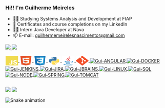 ### Hi!! I'm Guilherme Meireles

- 👨‍🎓 Studying Systems Analysis and Development at FIAP
- 🐾 Certificates and course completions on my LinkedIn
- 🧑‍💻 Intern Java Developer at Nava
- 📫 E-mail: guilhermemeirelesnascimento@gmail.com
 <div>
  <a href="https://github.com/gui-meireles">
  <img height="150em" src="https://github-readme-stats.vercel.app/api?username=gui-meireles&show_icons=true&theme=radical&include_all_commits=true&count_private=true"/>
  <img height="150em" src="https://github-readme-stats.vercel.app/api/top-langs/?username=gui-meireles&layout=compact&langs_count=7&theme=radical"/>
</div>
<div style="display: inline_block"><br>
  <img align="center" alt="Gui-Js" height="30" width="40" src="https://raw.githubusercontent.com/devicons/devicon/master/icons/javascript/javascript-plain.svg">
  <img align="center" alt="Gui-HTML" height="30" width="40" src="https://raw.githubusercontent.com/devicons/devicon/master/icons/html5/html5-original.svg">
  <img align="center" alt="Gui-CSS" height="30" width="40" src="https://raw.githubusercontent.com/devicons/devicon/master/icons/css3/css3-original.svg">
  <img align="center" alt="Gui-PYTHON" height="30" width="40" src="https://raw.githubusercontent.com/devicons/devicon/master/icons/python/python-original.svg">
  <img align="center" alt="Gui-JAVA" height="30" width="40" src="https://raw.githubusercontent.com/devicons/devicon/master/icons/java/java-original.svg">
  <img align="center" alt="Gui-GIT" height="30" width="40" src="https://raw.githubusercontent.com/devicons/devicon/master/icons/git/git-original.svg">
  <img align="center" alt="Gui-ANGULAR" height="30" width="40" src="https://cdn.jsdelivr.net/gh/devicons/devicon/icons/angularjs/angularjs-original.svg">
  <img align="center" alt="Gui-DOCKER" height="30" width="40" src="https://cdn.jsdelivr.net/gh/devicons/devicon/icons/docker/docker-plain-wordmark.svg">
  <img align="center" alt="Gui-JENKINS" height="30" width="40" src="https://cdn.jsdelivr.net/gh/devicons/devicon/icons/jenkins/jenkins-original.svg">
  <img align="center" alt="Gui-JIRA" height="30" width="40" src="https://cdn.jsdelivr.net/gh/devicons/devicon/icons/jira/jira-original-wordmark.svg">
  <img align="center" alt="Gui-JBRAINS" height="30" width="40" src="https://cdn.jsdelivr.net/gh/devicons/devicon/icons/jetbrains/jetbrains-original.svg">
  <img align="center" alt="Gui-LINUX" height="30" width="40" src="https://cdn.jsdelivr.net/gh/devicons/devicon/icons/linux/linux-original.svg">
  <img align="center" alt="Gui-SQL" height="30" width="40" src="https://cdn.jsdelivr.net/gh/devicons/devicon/icons/mysql/mysql-original-wordmark.svg">
  <img align="center" alt="Gui-NODE" height="30" width="40" src="https://cdn.jsdelivr.net/gh/devicons/devicon/icons/nodejs/nodejs-original.svg">
  <img align="center" alt="Gui-SPRING" height="30" width="40" src="https://cdn.jsdelivr.net/gh/devicons/devicon/icons/spring/spring-original.svg">
  <img align="center" alt="Gui-TOMCAT" height="30" width="40" src="https://cdn.jsdelivr.net/gh/devicons/devicon/icons/tomcat/tomcat-original-wordmark.svg">
</div> 
 
  ##
<div> 
  <a href = "mailto:guilhermemeirelesnascimento@gmail.com"><img src="https://img.shields.io/badge/-Gmail-%23333?style=for-the-badge&logo=gmail&logoColor=white" target="_blank"></a>
  <a href="https://www.linkedin.com/in/guilherme-m-066b6a167/" target="_blank"><img src="https://img.shields.io/badge/-LinkedIn-%230077B5?style=for-the-badge&logo=linkedin&logoColor=white" target="_blank"></a> 
 
  ![Snake animation](https://github.com/gui-meireles/gui-meireles/blob/output/github-contribution-grid-snake.svg)
 
</div>
